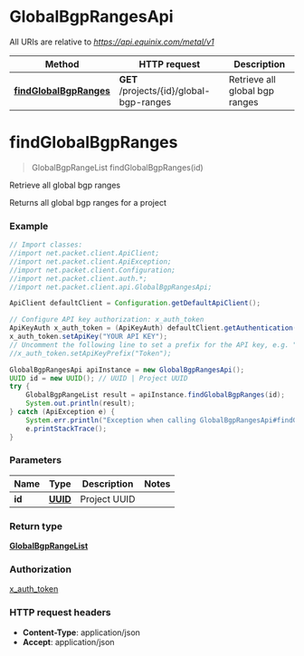 # GlobalBgpRangesApi

All URIs are relative to *https://api.equinix.com/metal/v1*

Method | HTTP request | Description
------------- | ------------- | -------------
[**findGlobalBgpRanges**](GlobalBgpRangesApi.md#findGlobalBgpRanges) | **GET** /projects/{id}/global-bgp-ranges | Retrieve all global bgp ranges


<a name="findGlobalBgpRanges"></a>
# **findGlobalBgpRanges**
> GlobalBgpRangeList findGlobalBgpRanges(id)

Retrieve all global bgp ranges

Returns all global bgp ranges for a project

### Example
```java
// Import classes:
//import net.packet.client.ApiClient;
//import net.packet.client.ApiException;
//import net.packet.client.Configuration;
//import net.packet.client.auth.*;
//import net.packet.client.api.GlobalBgpRangesApi;

ApiClient defaultClient = Configuration.getDefaultApiClient();

// Configure API key authorization: x_auth_token
ApiKeyAuth x_auth_token = (ApiKeyAuth) defaultClient.getAuthentication("x_auth_token");
x_auth_token.setApiKey("YOUR API KEY");
// Uncomment the following line to set a prefix for the API key, e.g. "Token" (defaults to null)
//x_auth_token.setApiKeyPrefix("Token");

GlobalBgpRangesApi apiInstance = new GlobalBgpRangesApi();
UUID id = new UUID(); // UUID | Project UUID
try {
    GlobalBgpRangeList result = apiInstance.findGlobalBgpRanges(id);
    System.out.println(result);
} catch (ApiException e) {
    System.err.println("Exception when calling GlobalBgpRangesApi#findGlobalBgpRanges");
    e.printStackTrace();
}
```

### Parameters

Name | Type | Description  | Notes
------------- | ------------- | ------------- | -------------
 **id** | [**UUID**](.md)| Project UUID |

### Return type

[**GlobalBgpRangeList**](GlobalBgpRangeList.md)

### Authorization

[x_auth_token](../README.md#x_auth_token)

### HTTP request headers

 - **Content-Type**: application/json
 - **Accept**: application/json

